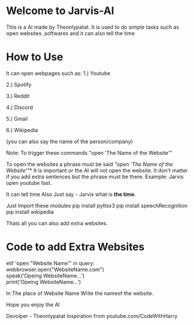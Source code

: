 # Welcome to Jarvis-AI

This is a AI made by Theonlypatat. It is used to do simple tasks such as open websites ,softwares and it can also tell the time

# How to Use

 It can open webpages such as:
1.) Youtube

2.) Spotify

3.) Reddit

4.) Discord

5.) Gmail

6.) Wikipedia 

(you can also say the name of the person/company) 

Note: To trigger these commands "open 'The Name of the Website'"

To open the websites a phrase must be said *"open 'The Name of the Website'"** It is important or the AI will not open the website. It don't matter if you add extra sentences but the phrase must be there.
Example: Jarvis open youtube fast.

It can tell time Also
Just say - Jarvis what is **the time**.

Just Import these modules
pip install pyttsx3
pip install speechRecognition
pip install wikipedia

Thats all you can also add extra websites.

# Code to add Extra Websites

elif 'open "Website Name"' in query:                                                                                                                                        
    webbrowser.open("WebsiteName.com")                                                                                                                                    
    speak('Opeing WebsiteName...')                                                                                                                                                                                                                                                               
    print('Opeing WebsiteName...')

In The place of Website Name Write the nameof the website.

Hope you enjoy the AI

Devolper - Theonlypatat
Inspiration from youtube.com/CodeWithHarry
